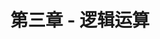 ---
title: "第三章 - 逻辑运算"
menu:
  main:
    identifier: "cpp-logic"
    parent: "cpp"
    name: "逻辑运算"
    weight: 3
---